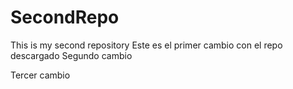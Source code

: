 # SecondRepo
This is my second repository
Este es el primer cambio con el repo descargado
Segundo cambio

Tercer cambio
